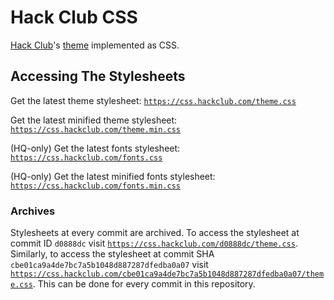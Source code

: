 # Hack Club CSS

[Hack Club](https://hackclub.com/)'s [theme](https://theme.hackclub.com) implemented as CSS.

## Accessing The Stylesheets

Get the latest theme stylesheet: [`https://css.hackclub.com/theme.css`](https://css.hackclub.com/theme.css)

Get the latest minified theme stylesheet: [`https://css.hackclub.com/theme.min.css`](https://css.hackclub.com/theme.min.css)

(HQ-only) Get the latest fonts stylesheet: [`https://css.hackclub.com/fonts.css`](https://css.hackclub.com/fonts.css)

(HQ-only) Get the latest minified fonts stylesheet: [`https://css.hackclub.com/fonts.min.css`](https://css.hackclub.com/fonts.min.css)

### Archives

Stylesheets at every commit are archived. To access the stylesheet at commit ID `d0888dc` visit [`https://css.hackclub.com/d0888dc/theme.css`](https://css.hackclub.com/d0888dc/theme.css). Similarly, to access the stylesheet at commit SHA `cbe01ca9a4de7bc7a5b1048d887287dfedba0a07` visit [`https://css.hackclub.com/cbe01ca9a4de7bc7a5b1048d887287dfedba0a07/theme.css`](https://css.hackclub.com/cbe01ca9a4de7bc7a5b1048d887287dfedba0a07/theme.css). This can be done for every commit in this repository.
